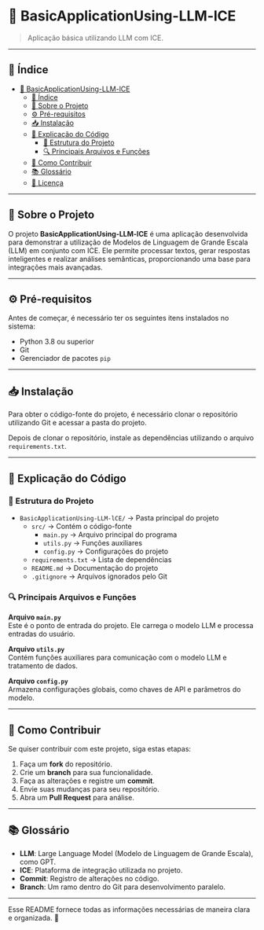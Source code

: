 # 📌 BasicApplicationUsing-LLM-lCE  

> Aplicação básica utilizando LLM com ICE.

---

## 📑 Índice  

- [📌 BasicApplicationUsing-LLM-lCE](#-basicapplicationusing-llm-lce)
  - [📑 Índice](#-índice)
  - [📖 Sobre o Projeto](#-sobre-o-projeto)
  - [⚙️ Pré-requisitos](#️-pré-requisitos)
  - [📥 Instalação](#-instalação)
  - [📜 Explicação do Código](#-explicação-do-código)
    - [📂 Estrutura do Projeto](#-estrutura-do-projeto)
    - [🔍 Principais Arquivos e Funções](#-principais-arquivos-e-funções)
  - [🤝 Como Contribuir](#-como-contribuir)
  - [📚 Glossário](#-glossário)
  - [📜 Licença](#-licença)

---

## 📖 Sobre o Projeto  

O projeto **BasicApplicationUsing-LLM-lCE** é uma aplicação desenvolvida para demonstrar a utilização de Modelos de Linguagem de Grande Escala (LLM) em conjunto com ICE. Ele permite processar textos, gerar respostas inteligentes e realizar análises semânticas, proporcionando uma base para integrações mais avançadas.

---

## ⚙️ Pré-requisitos  

Antes de começar, é necessário ter os seguintes itens instalados no sistema:

- Python 3.8 ou superior  
- Git  
- Gerenciador de pacotes `pip`  

---

## 📥 Instalação  

Para obter o código-fonte do projeto, é necessário clonar o repositório utilizando Git e acessar a pasta do projeto.

Depois de clonar o repositório, instale as dependências utilizando o arquivo `requirements.txt`.

---

## 📜 Explicação do Código  

### 📂 Estrutura do Projeto  

- `BasicApplicationUsing-LLM-lCE/` → Pasta principal do projeto  
  - `src/` → Contém o código-fonte  
    - `main.py` → Arquivo principal do programa  
    - `utils.py` → Funções auxiliares  
    - `config.py` → Configurações do projeto  
  - `requirements.txt` → Lista de dependências  
  - `README.md` → Documentação do projeto  
  - `.gitignore` → Arquivos ignorados pelo Git  

### 🔍 Principais Arquivos e Funções  

**Arquivo `main.py`**  
Este é o ponto de entrada do projeto. Ele carrega o modelo LLM e processa entradas do usuário.  

**Arquivo `utils.py`**  
Contém funções auxiliares para comunicação com o modelo LLM e tratamento de dados.  

**Arquivo `config.py`**  
Armazena configurações globais, como chaves de API e parâmetros do modelo.  

---

## 🤝 Como Contribuir  

Se quiser contribuir com este projeto, siga estas etapas:

1. Faça um **fork** do repositório.  
2. Crie um **branch** para sua funcionalidade.  
3. Faça as alterações e registre um **commit**.  
4. Envie suas mudanças para seu repositório.  
5. Abra um **Pull Request** para análise.  

---

## 📚 Glossário  

- **LLM**: Large Language Model (Modelo de Linguagem de Grande Escala), como GPT.  
- **ICE**: Plataforma de integração utilizada no projeto.  
- **Commit**: Registro de alterações no código.  
- **Branch**: Um ramo dentro do Git para desenvolvimento paralelo.  


---

Esse README fornece todas as informações necessárias de maneira clara e organizada. 🚀
